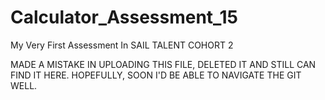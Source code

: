 # Calculator_Assessment_15
My Very First Assessment In SAIL TALENT COHORT 2


MADE A MISTAKE IN UPLOADING THIS FILE, DELETED IT AND STILL CAN FIND IT HERE. 
HOPEFULLY, SOON I'D BE ABLE TO NAVIGATE THE GIT WELL.
